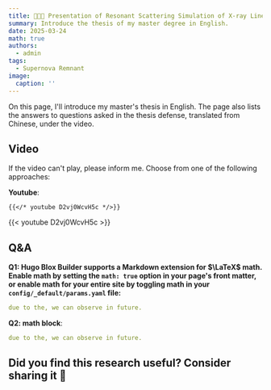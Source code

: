 ```yaml
---
title: 👩🏼‍🏫 Presentation of Resonant Scattering Simulation of X-ray Line Emission in Supernova Remnants
summary: Introduce the thesis of my master degree in English.
date: 2025-03-24
math: true
authors:
  - admin
tags:
  - Supernova Remnant
image:
  caption: ''
---
```


On this page, I'll introduce my master's thesis in English. The page also lists the answers to questions asked in the thesis defense, translated from Chinese, under the video.

## Video

If the video can't play, please inform me. Choose from one of the following approaches:

**Youtube**:

    {{</* youtube D2vj0WcvH5c */>}}

{{< youtube D2vj0WcvH5c >}}

## Q&A

**Q1: Hugo Blox Builder supports a Markdown extension for $\LaTeX$ math. Enable math by setting the `math: true` option in your page's front matter, or enable math for your entire site by toggling math in your `config/_default/params.yaml` file:**

```yaml
due to the, we can observe in future.
```


**Q2: math block**:
```yaml
due to the, we can observe in future.
```


## Did you find this research useful? Consider sharing it 🙌

